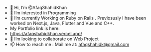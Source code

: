 - 👋 Hi, I’m @AfaqShahidKhan
- 👀 I’m interested in Programming
- 🌱 I’m currently Working on Ruby on Rails . Previosusly I have been worked on Next.js, Java, Flutter and Vue and C++.
- My Portfolio link is here:
- https://afaqshahidkhan.vercel.app/
- 💞️ I’m looking to collaborate on Web Project
- 📫 How to reach me : Mail me at:  afaqshahidk@gmail.com

<!---
AfaqShahidKhan/AfaqShahidKhan is a ✨ special ✨ repository because its `README.md` (this file) appears on your GitHub profile.
You can click the Preview link to take a look at your changes.
--->
